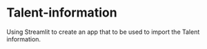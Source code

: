 # Talent-information
Using Streamlit to create an app that to be used to import the Talent information.
